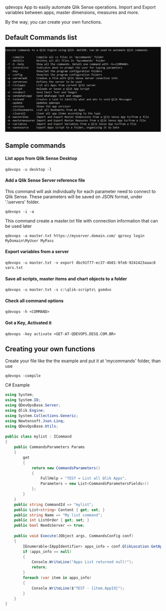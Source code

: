 ﻿qdevops
App to easily automate Qlik Sense operations. 
Import and Export variables between apps, master dimensions, measures and more.

By the way, you can create your own functions.

## Default Commands list
![Commands](images/commands.png)
## Sample commands
#### List apps from Qlik Sense Desktop
```
qdevops -u desktop -l
```
#### Add a Qlik Sense Server reference file
This command will ask individually for each parameter need to connect to Qlik Sense. These parameters will be saved on JSON format, under '.\servers' folder.
```
qdevops -i -a
```
This command create a master.txt file with connection information that can be used later
```
qdevops -a master.txt https://myserver.domain.com/ qproxy login MyDomain\MyUser MyPass
```


#### Export variables from a server
```
qdevops -u master.txt -v export dbc91f77-ec37-4b01-9fe8-9241423aaac8 vars.txt
```



#### Save all scripts, master items and chart objects to a folder
```
qdevops -u master.txt -s c:\qlik-scripts\ gsmdvo
```


#### Check all command options
```
qdevops -h <COMMAND>
```

#### Got a Key, Activated it
```
qdevops -key activate <GET-AT-QDEVOPS.DESQ.COM.BR>
```




## Creating your own functions
Create your file like the the example and put it at 'mycommands' folder, than use 
```
qdevops -compile
```
C# Example 

```csharp
using System;
using System.IO;
using QDevOpsBase.Server;
using Qlik.Engine;
using System.Collections.Generic;
using Newtonsoft.Json.Linq;
using QDevOpsBase.Utils;

public class mylist : ICommand
{
	public CommandsParameters Params
	{
		get
		{
			return new CommandsParameters()
			{
				FullHelp = "TEST = List all Qlik Apps",
				Parameters = new List<CommandsParametersFields>()
			};
		}
	}
	public string CommandId => "mylist";
	public List<string> Content { get; set; }
	public string Name => "My list command";
	public int ListOrder { get; set; }
	public bool NeedsServer => true;

	public void Execute(JObject args, CommandsConfig conf)
	{
		IEnumerable<IAppIdentifier> apps_info = conf.QlikLocation.GetAppIdentifiers();
		if (apps_info == null)
		{
			Console.WriteLine("Apps List returned null!");
			return;
		}
		foreach (var item in apps_info)
		{
			Console.WriteLine($"TEST - {item.AppId}");
		}
	}
}


```